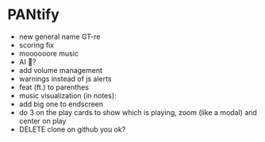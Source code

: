 # PANtify
 
- new general name GT-re
- scoring fix
- moooooore music
- AI 👀?
- add volume management
- warnings instead of js alerts
- feat (ft.) to parenthes
- music visualization (in notes):
 - add big one to endscreen
 - do 3 on the play cards to show which is playing, zoom (like a modal) and center on play
- DELETE clone on github you ok?
